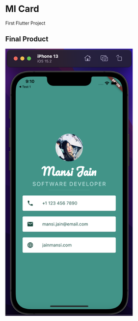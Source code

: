# MI Card

First Flutter Project

## Final Product

<img src="images/mi_card.png" alt="mi card" width="400"/>
